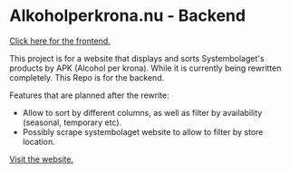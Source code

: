 # Alkoholperkrona.nu - Backend

[Click here for the frontend.](https://github.com/VictorElHajj/victorelhajj.github.io)

This project is for a website that displays and sorts Systembolaget's products by APK (Alcohol per krona). 
While it is currently being rewritten completely. This Repo is for the backend. 

Features that are planned after the rewrite:
* Allow to sort by different columns, as well as filter by availability (seasonal, temporary etc).
* Possibly scrape systembolaget website to allow to filter by store location.

[Visit the website.](https://www.alkoholperkrona.nu)
